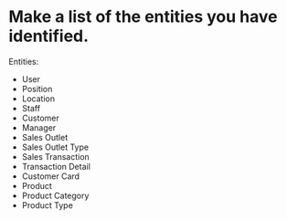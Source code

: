  # Make a list of the entities you have identified. 
 
 Entities:
 - User
 - Position
 - Location
 - Staff
 - Customer
 - Manager
 - Sales Outlet
 - Sales Outlet Type
 - Sales Transaction
 - Transaction Detail
 - Customer Card
 - Product
 - Product Category
 - Product Type
